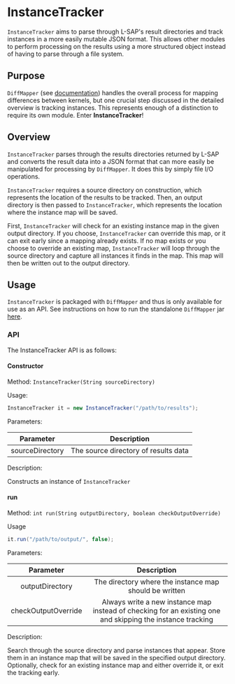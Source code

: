 # InstanceTracker
`InstanceTracker` aims to parse through L-SAP's result directories and track instances in a more easily mutable JSON format. This allows other modules to perform processing on the results using a more structured object instead of having to parse through a file system.

## Purpose
`DiffMapper` (see [documentation](./DiffMapper.md)) handles the overall process for mapping differences between kernels, but one crucial step discussed in the detailed overview is tracking instances. This represents enough of a distinction to require its own module. Enter __InstanceTracker__!

## Overview
`InstanceTracker` parses through the results directories returned by L-SAP and converts the result data into a JSON format that can more easily be manipulated for processing by `DiffMapper`. It does this by simply file I/O operations.

`InstanceTracker` requires a source directory on construction, which represents the location of the results to be tracked. Then, an output directory is then passed to `InstanceTracker`, which represents the location where the instance map will be saved.

First, `InstanceTracker` will check for an existing instance map in the given output directory. If you choose, `InstanceTracker` can override this map, or it can exit early since a mapping already exists. If no map exists or you choose to override an existing map, `InstanceTracker` will loop through the source directory and capture all instances it finds in the map. This map will then be written out to the output directory.

## Usage
`InstanceTracker` is packaged with `DiffMapper` and thus is only available for use as an API. See instructions on how to run the standalone `DiffMapper` jar [here](./DiffMapper.md).

### API
The InstanceTracker API is as follows:
#### Constructor
Method: `InstanceTracker(String sourceDirectory)`

Usage:
```Java
InstanceTracker it = new InstanceTracker("/path/to/results");
```

Parameters:

| Parameter       | Description                          |
| :-------------: | :----------------------------------: |
| sourceDirectory | The source directory of results data |

Description:

Constructs an instance of `InstanceTracker`

#### run
Method: `int run(String outputDirectory, boolean checkOutputOverride)`

Usage
```Java
it.run("/path/to/output/", false);
```
Parameters:

| Parameter           | Description                                                                                                |
| :-----------------: | :--------------------------------------------------------------------------------------------------------: |
| outputDirectory     | The directory where the instance map should be written                                                     |
| checkOutputOverride | Always write a new instance map instead of checking for an existing one and skipping the instance tracking |

Description:

Search through the source directory and parse instances that appear. Store them in an instance map that will be saved in the specified output directory. Optionally, check for an existing instance map and either override it, or exit the tracking early.
